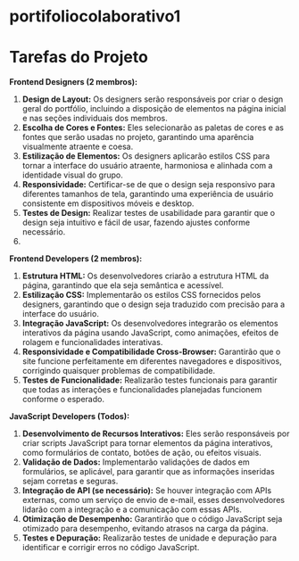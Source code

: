 # portifoliocolaborativo1
# Tarefas do Projeto

**Frontend Designers (2 membros):**

1. **Design de Layout:** Os designers serão responsáveis por criar o design geral do portfólio, incluindo a disposição de elementos na página inicial e nas seções individuais dos membros.
2. **Escolha de Cores e Fontes:** Eles selecionarão as paletas de cores e as fontes que serão usadas no projeto, garantindo uma aparência visualmente atraente e coesa.
3. **Estilização de Elementos:** Os designers aplicarão estilos CSS para tornar a interface do usuário atraente, harmoniosa e alinhada com a identidade visual do grupo.
4. **Responsividade:** Certificar-se de que o design seja responsivo para diferentes tamanhos de tela, garantindo uma experiência de usuário consistente em dispositivos móveis e desktop.
5. **Testes de Design:** Realizar testes de usabilidade para garantir que o design seja intuitivo e fácil de usar, fazendo ajustes conforme necessário.
6. 

**Frontend Developers (2 membros):**

1. **Estrutura HTML:** Os desenvolvedores criarão a estrutura HTML da página, garantindo que ela seja semântica e acessível.
2. **Estilização CSS:** Implementarão os estilos CSS fornecidos pelos designers, garantindo que o design seja traduzido com precisão para a interface do usuário.
3. **Integração JavaScript:** Os desenvolvedores integrarão os elementos interativos da página usando JavaScript, como animações, efeitos de rolagem e funcionalidades interativas.
4. **Responsividade e Compatibilidade Cross-Browser:** Garantirão que o site funcione perfeitamente em diferentes navegadores e dispositivos, corrigindo quaisquer problemas de compatibilidade.
5. **Testes de Funcionalidade:** Realizarão testes funcionais para garantir que todas as interações e funcionalidades planejadas funcionem conforme o esperado.

**JavaScript Developers (Todos):**

1. **Desenvolvimento de Recursos Interativos:** Eles serão responsáveis por criar scripts JavaScript para tornar elementos da página interativos, como formulários de contato, botões de ação, ou efeitos visuais.
2. **Validação de Dados:** Implementarão validações de dados em formulários, se aplicável, para garantir que as informações inseridas sejam corretas e seguras.
3. **Integração de API (se necessário):** Se houver integração com APIs externas, como um serviço de envio de e-mail, esses desenvolvedores lidarão com a integração e a comunicação com essas APIs.
4. **Otimização de Desempenho:** Garantirão que o código JavaScript seja otimizado para desempenho, evitando atrasos na carga da página.
5. **Testes e Depuração:** Realizarão testes de unidade e depuração para identificar e corrigir erros no código JavaScript.
